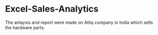 # Excel-Sales-Analytics
The anlaysis and report were made on Atliq company in India which sells the hardware parts.
